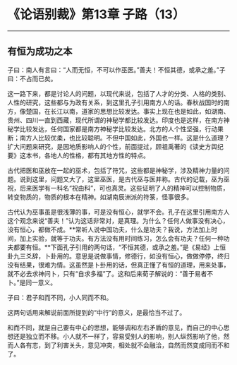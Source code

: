 # 《论语别裁》第13章 子路（13）

------

## 有恒为成功之本

子曰：南人有言曰：“人而无恒，不可以作巫医。”善夫！不恒其德，或承之羞。”子曰：不占而已矣。

这一路下来，都是讨论人的问题，以现代来说，包括了人才的分类、人格的类别、人性的研究，这些都与为政有关系，到这里孔子引用南方人的话。春秋战国时的南方，像楚国，在长江以南，道家的思想比较发达。事实上现在也是如此，如湖南、贵州、四川一直到西藏，现代所谓的神秘学都比较发达。印度也是这样，在南方神秘学比较发达，任何国家都是南方神秘学比较发达。北方的人个性坚强，行动果断；南方人比较优柔，也比较聪明。不但中国如此，外国也一样。这是什么道理？扩大问题来研究，是因地质影响人的个性，前面提过，顾祖禹著的《读史方舆纪要》这本书，各地人的性格，都有其地方性的特点。

古代把医和巫放在一起的巫术，包括了符咒，这些都是神秘学，涉及精神力量的问题。说到这里，问题又大了，这里巫医，是古代巫与医并称。古代的记载，巫为巫祝，后来医学有一科名“祝由科”，可也真灵。这些证明了人的精神可以控制物质，转变物质的，物质的根本在精神。如湖南辰洲派的符箓，怪事很多。

古代认为巫事虽是很浅薄的事，可是没有恒心，就学不会。孔子在这里引用南方人这个观念来说“善夫！”认为这话非常对，是真理。为什么？任何人做事没有决心，没有恒心，都做不成。**常听人说中国功夫，什么是功夫？我说，方法加上时间，加上实验，就等于功夫。有方法没有用时间练习，怎么会有功夫？任何一种功夫都要有恒。**下面孔子引用的两句话，“不恒其德，或承之羞。”是《易经》上恒卦九三爻辞，卜卦用的。意思是说做事情，修德行，如没有恒心，做做停停，终归没有结果，很难为情。这虽然是卜卦用的话，但真正懂了有恒的道理，用来处事，就不必去求神问卜，只有“自求多福”了。这和后来荀子解说的：“善于易者不卜。”是同一意义。

子曰：君子和而不同，小人同而不和。

这两句话用来解说前面所提到的“中行”的意义，是最恰当不过了。

和而不同，就是自己要有中心的思想，能够调和左右矛盾的意见，而自己的中心思想还是独立而不移。小人就不一样了，容易受别人的影响，别人纵然影响了他，然而人各有志，到了利害关头，意见冲突，相处就不会融洽，自然而然变成同而不和了。

